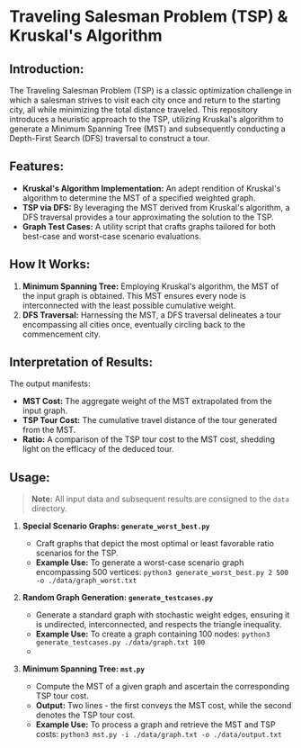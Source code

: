 # Traveling Salesman Problem (TSP) & Kruskal's Algorithm

## Introduction:

The Traveling Salesman Problem (TSP) is a classic optimization challenge in which a salesman strives to visit each city once and return to the starting city, all while minimizing the total distance traveled. This repository introduces a heuristic approach to the TSP, utilizing Kruskal's algorithm to generate a Minimum Spanning Tree (MST) and subsequently conducting a Depth-First Search (DFS) traversal to construct a tour.

## Features:

- **Kruskal's Algorithm Implementation:** An adept rendition of Kruskal's algorithm to determine the MST of a specified weighted graph.
- **TSP via DFS:** By leveraging the MST derived from Kruskal's algorithm, a DFS traversal provides a tour approximating the solution to the TSP.
- **Graph Test Cases:** A utility script that crafts graphs tailored for both best-case and worst-case scenario evaluations.

## How It Works:

1. **Minimum Spanning Tree:** Employing Kruskal's algorithm, the MST of the input graph is obtained. This MST ensures every node is interconnected with the least possible cumulative weight.
2. **DFS Traversal:** Harnessing the MST, a DFS traversal delineates a tour encompassing all cities once, eventually circling back to the commencement city.

## Interpretation of Results:

The output manifests:

- **MST Cost:** The aggregate weight of the MST extrapolated from the input graph.
- **TSP Tour Cost:** The cumulative travel distance of the tour generated from the MST.
- **Ratio:** A comparison of the TSP tour cost to the MST cost, shedding light on the efficacy of the deduced tour.

## Usage:

> **Note:** All input data and subsequent results are consigned to the `data` directory.

1. **Special Scenario Graphs: `generate_worst_best.py`**
   - Craft graphs that depict the most optimal or least favorable ratio scenarios for the TSP.
   - **Example Use:** To generate a worst-case scenario graph encompassing 500 vertices: `python3 generate_worst_best.py 2 500 -o ./data/graph_worst.txt`

2. **Random Graph Generation: `generate_testcases.py`**
   - Generate a standard graph with stochastic weight edges, ensuring it is undirected, interconnected, and respects the triangle inequality.
   - **Example Use:** To create a graph containing 100 nodes: `python3 generate_testcases.py ./data/graph.txt 100`
   - 
3. **Minimum Spanning Tree: `mst.py`**
   - Compute the MST of a given graph and ascertain the corresponding TSP tour cost.
   - **Output:** Two lines - the first conveys the MST cost, while the second denotes the TSP tour cost.
   - **Example Use:** To process a graph and retrieve the MST and TSP costs: `python3 mst.py -i ./data/graph.txt -o ./data/output.txt`
